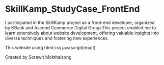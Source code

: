 # SkillKamp_StudyCase_FrontEnd
I participated in the SkillKamp project as a front-end developer, organized by KBank and Ascend Commerce Digital Group.This project enabled me to learn extensively about website development, offering valuable insights into diverse techniques and fostering new experiences.

This website using html css javascript(react).

Created by Sorawit Mokthaisong


